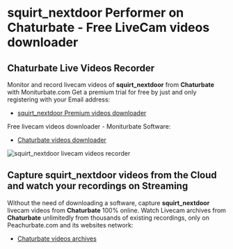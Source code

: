 # squirt_nextdoor Performer on Chaturbate - Free LiveCam videos downloader

## Chaturbate Live Videos Recorder

Monitor and record livecam videos of **squirt_nextdoor** from **Chaturbate** with Moniturbate.com
Get a premium trial for free by just and only registering with your Email address:
* [squirt_nextdoor Premium videos downloader](https://moniturbate.com/request-demo-licence-key.html)

Free livecam videos downloader - Moniturbate Software:
* [Chaturbate videos downloader](https://moniturbate.com/moniturbate-download-software.html)

![squirt_nextdoor livecam videos recorder](https://peachurnet.com/templates/moniturbate-software.png)


## Capture squirt_nextdoor videos from the Cloud and watch your recordings on Streaming

Without the need of downloading a software, capture **squirt_nextdoor** livecam videos from **Chaturbate** 100% online.
Watch Livecam archives from **Chaturbate** unlimitedly from thousands of existing recordings, only on Peachurbate.com and its websites network:
* [Chaturbate videos archives](https://peachurnet.com/)